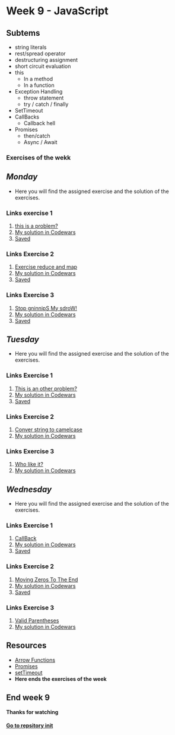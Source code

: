 # Week 9 - JavaScript
## Subtems
+ string literals
+ rest/spread operator
+ destructuring assignment
+ short circuit evaluation
+ this
  - In a method
  - In a function
+ Exception Handling
  - throw statement
  - try / catch / finally
+ SetTimeout
+ CallBacks
  - Callback hell
+ Promises
  - then/catch
  - Async / Await
### Exercises of the wekk
## _Monday_
+ Here you will find the assigned exercise and the solution of the exercises.
### Links exercise 1
1. [this is a problem?](https://bit.ly/3Lf9NQT)
2. [My solution in Codewars](https://www.codewars.com/kata/547c71fdc5b2b38db1000098/train/javascript)
3. [Saved](https://bit.ly/427Hfz8)
### Links Exercise 2
1. [Exercise reduce and map](https://bit.ly/422dRdq)
2. [My solution in Codewars](https://www.codewars.com/kata/586e1d458cb711f0a800033b/train/javascript)
3. [Saved](https://bit.ly/3yvqAYz)
### Links Exercise 3
1. [Stop gninnipS My sdroW!](https://bit.ly/3kZai7f)
2. [My solution in Codewars](https://www.codewars.com/kata/5264d2b162488dc400000001/train/javascript)
3. [Saved](https://bit.ly/3JwytTN)
## _Tuesday_
+ Here you will find the assigned exercise and the solution of the exercises.
### Links Exercise 1
1. [This is an other problem?](https://bit.ly/3FjxNi7)
2. [My solution in Codewars](https://www.codewars.com/kata/547f1a8d4a437abdf800055c/train/javascript)
3. [Saved](https://bit.ly/3JxoayS)
### Links Exercise 2
1. [Conver string to camelcase](https://bit.ly/3T6Xvfn)
2. [My solution in Codewars](https://www.codewars.com/kata/517abf86da9663f1d2000003/train/javascript)
### Links Exercise 3
1. [Who like it?](https://bit.ly/3laY0bJ)
2. [My solution in Codewars](https://www.codewars.com/kata/5266876b8f4bf2da9b000362/train/javascript)
## _Wednesday_
+ Here you will find the assigned exercise and the solution of the exercises.
### Links Exercise 1
1. [CallBack](https://bit.ly/3Lfb36z)
2. [My solution in Codewars](https://www.codewars.com/kata/54b7c8d2cd7f51a839000ebf/train/javascript)
3. [Saved](https://bit.ly/3mOeeYI)
### Links Exercise 2
1. [Moving Zeros To The End](https://bit.ly/3ysh7kG)
2. [My solution in Codewars](https://www.codewars.com/kata/52597aa56021e91c93000cb0/train/javascript)
3. [Saved](https://bit.ly/3yvMsmE)
### Links Exercise 3
1. [Valid Parentheses](https://bit.ly/3LfbihZ)
2. [My solution in Codewars](https://www.codewars.com/kata/52774a314c2333f0a7000688/train/javascript)
## Resources
+ [Arrow Functions](https://dmitripavlutin.com/differences-between-arrow-and-regular-functions/)
+ [Promises](https://www.youtube.com/watch?v=rKK1q7nFt7M)
+ [setTimeout](https://www.youtube.com/watch?v=rhdw-Qw2Sng)
+ **Here ends the exercises of the week**
## End week 9
**Thanks for watching**
#### [Go to repsitory init](https://github.com/Ben4010/CORE-CODE-REPOSITORIOS)

